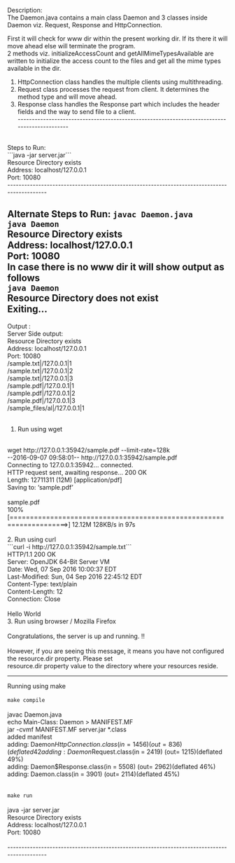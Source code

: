 Description: <br/>
The Daemon.java contains a main class Daemon and 3 classes inside Daemon viz. Request, Response and HttpConnection.<br/>

First it will check for www dir within the present working dir. If its there it will move ahead else will terminate the program.<br/>
2 methods viz. initializeAccessCount and getAllMimeTypesAvailable are written to initialize the access count to the files
and get all the mime types available in the dir.<br/>

1. HttpConnection class handles the multiple clients using multithreading.<br/>
2. Request class processes the request from client. It determines the method type and will move ahead.<br/>
3. Response class handles the Response part which includes the header fields and the way to send file to a client.<br/>
--------------------------------------------------------------------------------------------<br/>
<br/>
Steps to Run:<br/>
```java -jar server.jar```<br/>
Resource Directory exists<br/>
Address: localhost/127.0.0.1<br/>
Port: 10080<br/>
--------------------------------------------------------------------------------------------

Alternate Steps to Run:
```javac Daemon.java```<br/>
```java Daemon```<br/>
Resource Directory exists<br/>
Address: localhost/127.0.0.1<br/>
Port: 10080<br/>
In case there is no www dir it will show output as follows<br/>
```java Daemon```<br/>
Resource Directory does not exist<br/>
Exiting...<br/>
--------------------------------------------------------------------------------------------
Output : <br/>
Server Side output: <br/>
Resource Directory exists<br/>
Address: localhost/127.0.0.1<br/>
Port: 10080<br/>
/sample.txt|/127.0.0.1|1<br/>
/sample.txt|/127.0.0.1|2<br/>
/sample.txt|/127.0.0.1|3<br/>
/sample.pdf|/127.0.0.1|1<br/>
/sample.pdf|/127.0.0.1|2<br/>
/sample.pdf|/127.0.0.1|3<br/>
/sample_files/al|/127.0.0.1|1<br/>
<br/>
1. Run using wget<br/>
<br/>
wget http://127.0.0.1:35942/sample.pdf --limit-rate=128k<br/>
--2016-09-07 09:58:01--  http://127.0.0.1:35942/sample.pdf<br/>
Connecting to 127.0.0.1:35942... connected.<br/>
HTTP request sent, awaiting response... 200 OK<br/>
Length: 12711311 (12M) [application/pdf]<br/>
Saving to: ‘sample.pdf’<br/>
<br/>
sample.pdf                           <br/>
100%[====================================================================>]  12.12M   128KB/s    in 97s <br/>

<br/>
2. Run using curl
<br/>
```curl -i http://127.0.0.1:35942/sample.txt```<br/>
HTTP/1.1 200 OK<br/>
Server: OpenJDK 64-Bit Server VM<br/>
Date: Wed, 07 Sep 2016 10:00:37 EDT<br/>
Last-Modified: Sun, 04 Sep 2016 22:45:12 EDT<br/>
Content-Type: text/plain<br/>
Content-Length: 12<br/>
Connection: Close<br/>
<br/>
Hello World
<br/>
3. Run using browser / Mozilla Firefox<br/>
<br/>
Congratulations, the server is up and running. !!<br/>
<br/>
However, if you are seeing this message, it means you have not configured the resource.dir property. Please set <br/>resource.dir property value to the directory where your resources reside.<br/>

--------------------------------------------------------------------------------------------

Running using make<br/>
<br/>
```make compile```<br/>
<br/>
javac Daemon.java<br/>
echo Main-Class: Daemon > MANIFEST.MF<br/>
jar -cvmf MANIFEST.MF server.jar *.class<br/>
added manifest<br/>
adding: Daemon$HttpConnection.class(in = 1456) (out= 836)(deflated 42%)<br/>
adding: Daemon$Request.class(in = 2419) (out= 1215)(deflated 49%)<br/>
adding: Daemon$Response.class(in = 5508) (out= 2962)(deflated 46%)<br/>
adding: Daemon.class(in = 3901) (out= 2114)(deflated 45%)<br/>
<br/>
<br/>
```make run```<br/>
<br/>
java -jar server.jar<br/>
Resource Directory exists<br/>
Address: localhost/127.0.0.1<br/>
Port: 10080<br/>
<br/>
--------------------------------------------------------------------------------------------<br/>
